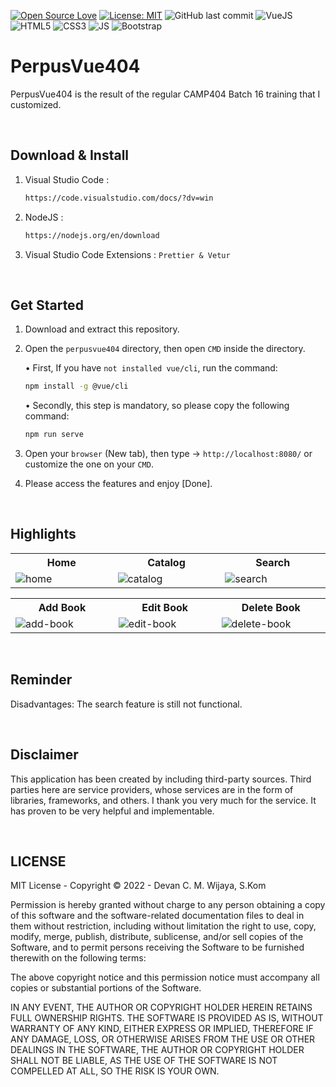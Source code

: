 [![Open Source Love](https://badges.frapsoft.com/os/v1/open-source.svg?style=flat)](https://github.com/ellerbrock/open-source-badges/)
[![License: MIT](https://img.shields.io/badge/License-MIT-blue.svg?logo=github&color=%23F7DF1E)](https://opensource.org/licenses/MIT)
![GitHub last commit](https://img.shields.io/github/last-commit/devancakra/perpusvue404)
![VueJS](https://img.shields.io/badge/-Vue%20JS-darkcyan?style=flat&logo=vue.js)
![HTML5](https://img.shields.io/badge/-HTML%205-purple.svg?&logo=html5)
![CSS3](https://img.shields.io/badge/-CSS%203-green.svg?&logo=css3)
![JS](https://img.shields.io/badge/-Javascript-brown.svg?&logo=javascript)
![Bootstrap](https://img.shields.io/badge/-Bootstrap%205-white.svg?&logo=bootstrap)

# PerpusVue404
<p>PerpusVue404 is the result of the regular CAMP404 Batch 16 training that I customized.</p>

<br>

## Download & Install
1. Visual Studio Code :
   
   ```bash
   https://code.visualstudio.com/docs/?dv=win
   ```
2. NodeJS :
   
   ```bash
   https://nodejs.org/en/download
   ```
   
3. Visual Studio Code Extensions : ``` Prettier & Vetur ```

<br>

## Get Started
1. Download and extract this repository.
   
2. Open the ``` perpusvue404 ``` directory, then open ``` CMD ``` inside the directory.<br>

   • First, If you have ``` not installed vue/cli ```, run the command:<br>

   ````bash
   npm install -g @vue/cli
   ````

   • Secondly, this step is mandatory, so please copy the following command:<br>

   ````bash
   npm run serve
   ````

3. Open your ``` browser ``` (New tab), then type -> ``` http://localhost:8080/ ``` or customize the one on your ``` CMD ```.<br>

4. Please access the features and enjoy [Done].

<br>

## Highlights
<table>
<tr>
<th width="280">Home</th>
<th width="280">Catalog</th>
<th width="280">Search</th>
</tr>
<tr>
<td><img src="https://github.com/devancakra/perpusvue404/assets/54527592/c373531d-e6f6-4864-9d09-6232727dcc93" alt="home"></td>
<td><img src="https://github.com/devancakra/perpusvue404/assets/54527592/e07a8e77-27d0-47b2-ab63-622fdb922835" alt="catalog"></td>
<td><img src="https://github.com/devancakra/perpusvue404/assets/54527592/12a27eb6-69ed-435b-85aa-9796e72a7597" alt="search"></td>
</tr>
</table>
<table>
<tr>
<th width="280">Add Book</th>
<th width="280">Edit Book</th>
<th width="280">Delete Book</th>
</tr>
<tr>
<td><img src="https://github.com/devancakra/perpusvue404/assets/54527592/8fc42ada-67e7-454f-bc50-84d749428355" alt="add-book"></td>
<td><img src="https://github.com/devancakra/perpusvue404/assets/54527592/d018dda6-2fe6-42b2-b5e8-82f6472e00c2" alt="edit-book"></td>
<td><img src="https://github.com/devancakra/perpusvue404/assets/54527592/ff7cdd35-c0d2-4a3f-a867-5d0a60efe674" alt="delete-book"></td>
</tr>
</table>

<br>

## Reminder
Disadvantages: The search feature is still not functional.

<br>

## Disclaimer
This application has been created by including third-party sources. Third parties here are service providers, whose services are in the form of libraries, frameworks, and others. I thank you very much for the service. It has proven to be very helpful and implementable.

<br>

## LICENSE
MIT License - Copyright © 2022 - Devan C. M. Wijaya, S.Kom

Permission is hereby granted without charge to any person obtaining a copy of this software and the software-related documentation files to deal in them without restriction, including without limitation the right to use, copy, modify, merge, publish, distribute, sublicense, and/or sell copies of the Software, and to permit persons receiving the Software to be furnished therewith on the following terms:

The above copyright notice and this permission notice must accompany all copies or substantial portions of the Software.

IN ANY EVENT, THE AUTHOR OR COPYRIGHT HOLDER HEREIN RETAINS FULL OWNERSHIP RIGHTS. THE SOFTWARE IS PROVIDED AS IS, WITHOUT WARRANTY OF ANY KIND, EITHER EXPRESS OR IMPLIED, THEREFORE IF ANY DAMAGE, LOSS, OR OTHERWISE ARISES FROM THE USE OR OTHER DEALINGS IN THE SOFTWARE, THE AUTHOR OR COPYRIGHT HOLDER SHALL NOT BE LIABLE, AS THE USE OF THE SOFTWARE IS NOT COMPELLED AT ALL, SO THE RISK IS YOUR OWN.
